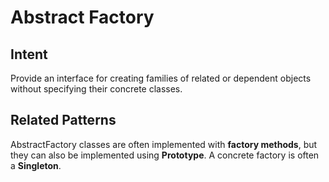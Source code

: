 # Abstract Factory

## Intent

Provide an interface for creating families of related or dependent objects without specifying their concrete classes.

## Related Patterns

AbstractFactory classes are often implemented with **factory methods**, but they can also be implemented
using **Prototype**. A concrete factory is often a **Singleton**.

